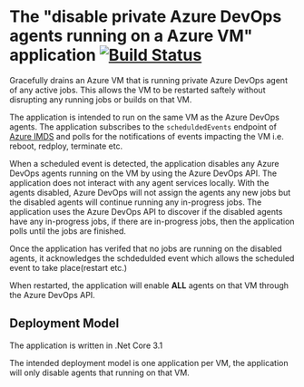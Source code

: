 # The "disable private Azure DevOps agents running on a Azure VM" application [![Build Status](https://ukhogov.visualstudio.com/Pipelines/_apis/build/status/UKHO.AzDoAgentDrainer?branchName=master)](https://ukhogov.visualstudio.com/Pipelines/_build/latest?definitionId=177&branchName=master)

Gracefully drains an Azure VM that is running private Azure DevOps agent of any active jobs. This allows the VM to be restarted saftely without disrupting any running jobs or builds on that VM.

The application is intended to run on the same VM as the Azure DevOps agents. The application subscribes to the `scheduldedEvents` endpoint of [Azure IMDS](https://docs.microsoft.com/en-us/azure/virtual-machines/windows/instance-metadata-service) and polls for the notifications of events impacting the VM i.e. reboot, redploy, terminate etc.

When a scheduled event is detected, the application disables any Azure DevOps agents running on the VM by using the Azure DevOps API. The application does not interact with any agent services locally. With the agents disabled, Azure DevOps will not assign the agents any new jobs but the disabled agents will continue running any in-progress jobs. The application uses the Azure DevOps API to discover if the disabled agents have any in-progress jobs, if there are in-progress jobs, then the application polls until the jobs are finished. 

Once the application has verifed that no jobs are running on the disabled agents, it acknowledges the schdedulded event which allows the scheduled event to take place(restart etc.) 

When restarted, the application will enable **ALL** agents on that VM through the Azure DevOps API.

## Deployment Model

The application is written in .Net Core 3.1

The intended deployment model is one application per VM, the application will only disable agents that running on that VM. 
